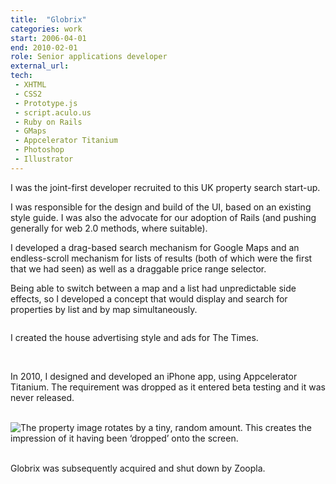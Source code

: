 ```yaml
---
title:  "Globrix"
categories: work
start: 2006-04-01
end: 2010-02-01
role: Senior applications developer
external_url: 
tech: 
 - XHTML
 - CSS2
 - Prototype.js
 - script.aculo.us
 - Ruby on Rails
 - GMaps
 - Appcelerator Titanium
 - Photoshop
 - Illustrator
---
```


I was the joint-first developer recruited to this UK property search start-up. 

I was responsible for the design and build of the UI, based on an existing style guide. I was also the advocate for our adoption of Rails (and pushing generally for web 2.0 methods, where suitable).

I developed a drag-based search mechanism for Google Maps and an endless-scroll mechanism for lists of results (both of which were the first that we had seen) as well as a draggable price range selector.

Being able to switch between a map and a list had unpredictable side effects, so I <a data-fancy-content="globrix-designs">developed a concept</a> that would display and search for properties by list and by map simultaneously.

<div class="fancy-content" id="globrix-designs">
  <img data-src="/image/globrix_designs_1.png" alt="" />
</div>

I created the <a data-fancy-content="globrix-ad-style">house advertising style</a> and <a data-fancy-content="globrix-times-ad">ads for The Times</a>.

<div class="fancy-content" id="globrix-ad-style">
  <img data-src="/image/globrix_ad_1.png" alt="" />
  <img data-src="/image/globrix_ad_2.png" alt="" />
</div>

<div class="fancy-content" id="globrix-times-ad">
  <img data-src="/image/globrix_times_ad.png" alt="" />
</div>

In 2010, I <a data-fancy-content="globrix-iphone-app">designed and developed an iPhone app</a>, using Appcelerator Titanium. The requirement was dropped as it entered beta testing and it was never released.

<div class="fancy-content" id="globrix-iphone-app">
  <img data-src="/image/globrix_iphone_1.png" alt="" />
  <img data-src="/image/globrix_iphone_2.png" alt="" />
  <img data-src="/image/globrix_iphone_3.png" alt="" />
  <img data-src="/image/globrix_iphone_4.png" alt="The property image rotates by a tiny, random amount. This creates the impression of it having been ‘dropped’ onto the screen." />
  <img data-src="/image/globrix_iphone_5.png" alt="" />
  <img data-src="/image/globrix_iphone_6.png" alt="" />
  <img data-src="/image/globrix_iphone_7.png" alt="" />
  <img data-src="/image/globrix_iphone_8.png" alt="" />
</div>

Globrix was subsequently acquired and shut down by Zoopla.
